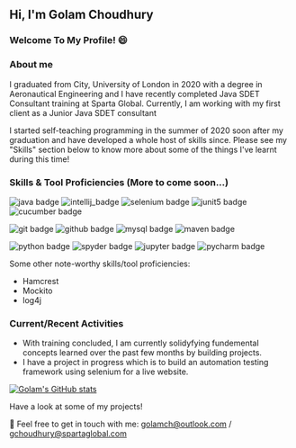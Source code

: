 ## Hi, I'm Golam Choudhury
### Welcome To My Profile! 😄

### About me
I graduated from City, University of London in 2020 with a degree in Aeronautical Engineering and I have recently completed Java SDET Consultant training at Sparta Global. Currently, I am working with my first client as a Junior Java SDET consultant

I started self-teaching programming in the summer of 2020 soon after my graduation and have developed a whole host of skills since. Please see my "Skills" section below to know more about some of the things I've learnt during this time!

### Skills & Tool Proficiencies (More to come soon...)
![java badge](https://img.shields.io/badge/-Java-007396?style=for-the-badge&logo=java&logoColor=fff)
![intellij_badge](https://img.shields.io/badge/-IntelliJ%20IDEA-000000?style=for-the-badge&logo=intellij%20idea&logoColor=fff)
![selenium badge](https://img.shields.io/badge/-Selenium-43B02A?style=for-the-badge&logo=selenium&logoColor=fff)
![junit5 badge](https://img.shields.io/badge/-JUnit%205-25A162?style=for-the-badge&logo=junit5&logoColor=fff)
![cucumber badge](https://img.shields.io/badge/-Cucumber-23D96C?style=for-the-badge&logo=cucumber&logoColor=fff)

![git badge](https://img.shields.io/badge/-Git-F05032?style=for-the-badge&logo=git&logoColor=fff)
![github badge](https://img.shields.io/badge/-GitHub-9400D3?style=for-the-badge&logo=github&logoColor=fff)
![mysql badge](https://img.shields.io/badge/-MySQL-4479A1?style=for-the-badge&logo=mysql&logoColor=fff)
![maven badge](https://img.shields.io/badge/-Maven-C71A36?style=for-the-badge&logo=apache%20maven&logoColor=fff)

![python badge](https://img.shields.io/badge/-Python%203-3776AB?style=for-the-badge&logo=python&logoColor=fff)
![spyder badge](https://img.shields.io/badge/-Spyder%20IDE-FF0000?style=for-the-badge&logo=spyder%20ide&logoColor=fff)
![jupyter badge](https://img.shields.io/badge/-Jupyter%20Notebook-F37626?style=for-the-badge&logo=jupyter&logoColor=fff)
![pycharm badge](https://img.shields.io/badge/-PyCharm-000000?style=for-the-badge&logo=pycharm&logoColor=fff)

Some other note-worthy skills/tool proficiencies:
- Hamcrest
- Mockito
- log4j

### Current/Recent Activities
- With training concluded, I am currently solidyfying fundemental concepts learned over the past few months by building projects. 
- I have a project in progress which is to build an automation testing framework using selenium for a live website. 

[![Golam's GitHub stats](https://github-readme-stats.vercel.app/api?username=GolamCh&show_icons=true&theme=maroongold)](https://github.com/anuraghazra/github-readme-stats)



Have a look at some of my projects! 

📧 Feel free to get in touch with me: golamch@outlook.com / gchoudhury@spartaglobal.com
